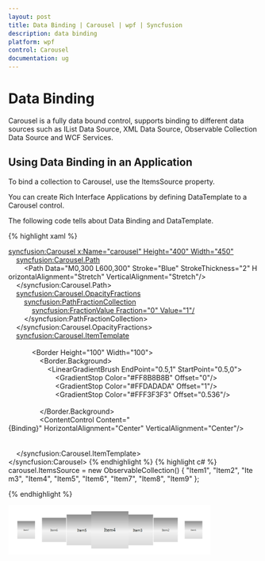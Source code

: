 ```yaml
---
layout: post
title: Data Binding | Carousel | wpf | Syncfusion
description: data binding
platform: wpf
control: Carousel
documentation: ug
---
```


# Data Binding

Carousel is a fully data bound control, supports binding to different data sources such as IList Data Source, XML Data Source, Observable Collection Data Source and WCF Services. 

## Using Data Binding in an Application

To bind a collection to Carousel, use the ItemsSource property. 

You can create Rich Interface Applications by defining DataTemplate to a Carousel control.

The following code tells about Data Binding and DataTemplate.

{% highlight xaml %}


<syncfusion:Carousel x:Name="carousel" Height="400" Width="450"><br>    <syncfusion:Carousel.Path><br>        <Path Data="M0,300 L600,300" Stroke="Blue" StrokeThickness="2" HorizontalAlignment="Stretch" VerticalAlignment="Stretch"/><br>    </syncfusion:Carousel.Path><br>    <syncfusion:Carousel.OpacityFractions><br>        <syncfusion:PathFractionCollection><br>            <syncfusion:FractionValue Fraction="0" Value="1"/><br>        </syncfusion:PathFractionCollection><br>    </syncfusion:Carousel.OpacityFractions><br>    <syncfusion:Carousel.ItemTemplate><br>        <DataTemplate><br>            <Border Height="100" Width="100"><br>                <Border.Background><br>                    <LinearGradientBrush EndPoint="0.5,1" StartPoint="0.5,0"><br>                        <GradientStop Color="#FF8B8B8B" Offset="0"/><br>                        <GradientStop Color="#FFDADADA" Offset="1"/><br>                        <GradientStop Color="#FFF3F3F3" Offset="0.536"/><br>                    </LinearGradientBrush><br>                </Border.Background><br>                <ContentControl Content="{Binding}" HorizontalAlignment="Center" VerticalAlignment="Center"/><br>            </Border><br>        </DataTemplate><br>    </syncfusion:Carousel.ItemTemplate><br></syncfusion:Carousel>
{% endhighlight %}
{% highlight c# %}
carousel.ItemsSource = new ObservableCollection<string>() { "Item1", "Item2", "Item3", "Item4", "Item5", "Item6", "Item7", "Item8", "Item9" };

{% endhighlight %}

![](Data-Binding_images/Data-Binding_img1.png)



